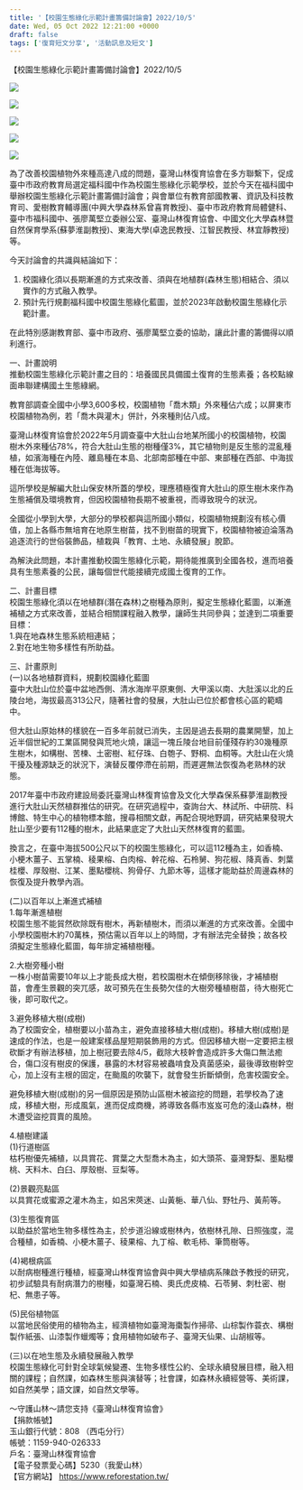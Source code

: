 ```yaml
---
title: '【校園生態綠化示範計畫籌備討論會】2022/10/5'
date: Wed, 05 Oct 2022 12:21:00 +0000
draft: false
tags: ['復育短文分享', '活動訊息及短文']
---
```


【校園生態綠化示範計畫籌備討論會】2022/10/5

![](https://www.reforestation.tw/wp-content/uploads/2022/11/8BBC5842-F791-4A7F-8BD8-80BC212BC606.jpeg)

![](https://www.reforestation.tw/wp-content/uploads/2022/11/5AA234DD-A596-43E0-B9B6-4DAF5F0B0494.jpeg)

  

![](https://www.reforestation.tw/wp-content/uploads/2022/11/5E69D81D-BB76-410A-9E3F-F6D29F729A35.jpeg)

![](https://www.reforestation.tw/wp-content/uploads/2022/11/DD4B4D1B-B48F-4586-9FA7-9D92A76723F7.jpeg)

![](https://www.reforestation.tw/wp-content/uploads/2022/11/FDF2B402-A9CF-469C-8A3D-E06E3E524698.jpeg)

為了改善校園植物外來種高達八成的問題，臺灣山林復育協會在多方聯繫下，促成臺中市政府教育局選定福科國中作為校園生態綠化示範學校，並於今天在福科國中舉辦校園生態綠化示範計畫籌備討論會；與會單位有教育部國教署、資訊及科技教育司、愛樹教育輔導團(中興大學森林系曾喜育教授)、臺中市政府教育局體健科、臺中市福科國中、張廖萬堅立委辦公室、臺灣山林復育協會、中國文化大學森林暨自然保育學系(蘇夢淮副教授)、東海大學(卓逸民教授、江智民教授、林宜靜教授)等。

今天討論會的共識與結論如下：

1.  校園綠化須以長期漸進的方式來改善、須與在地植群(森林生態)相結合、須以實作的方式融入教學。
2.  預計先行規劃福科國中校園生態綠化藍圖，並於2023年啟動校園生態綠化示範計畫。

在此特別感謝教育部、臺中市政府、張廖萬堅立委的協助，讓此計畫的籌備得以順利進行。

一、計畫說明  
推動校園生態綠化示範計畫之目的：培養國民具備國土復育的生態素養；各校點線面串聯建構國土生態綠網。

教育部調查全國中小學3,600多校，校園植物「喬木類」外來種佔六成；以屏東市校園植物為例，若「喬木與灌木」併計，外來種則佔八成。

臺灣山林復育協會於2022年5月調查臺中大肚山台地某所國小的校園植物，校園樹木外來種佔78%，符合大肚山生態的樹種僅3%，其它植物則是反生態的混亂種植，如濱海種在內陸、離島種在本島、北部南部種在中部、東部種在西部、中海拔種在低海拔等。

這所學校是解編大肚山保安林所蓋的學校，理應積極復育大肚山的原生樹木來作為生態補償及環境教育，但因校園植物長期不被重視，而導致現今的狀況。

全國從小學到大學，大部分的學校都與這所國小類似，校園植物規劃沒有核心價值，加上各縣市無培育在地原生樹苗，找不到樹苗的現實下，校園植物被迫淪落為追逐流行的世俗裝飾品，植栽與「教育、土地、永續發展」脫節。

為解決此問題，本計畫推動校園生態綠化示範，期待能推廣到全國各校，進而培養具有生態素養的公民，讓每個世代能接續完成國土復育的工作。

二、計畫目標  
校園生態綠化須以在地植群(潛在森林)之樹種為原則，擬定生態綠化藍圖，以漸進補植之方式來改善，並結合相關課程融入教學，讓師生共同參與；並達到二項重要目標：  
1.與在地森林生態系統相連結；  
2.對在地生物多樣性有所助益。

三、計畫原則  
(一)以各地植群資料，規劃校園綠化藍圖  
臺中大肚山位於臺中盆地西側、清水海岸平原東側、大甲溪以南、大肚溪以北的丘陵台地，海拔最高313公尺，隨著社會的發展，大肚山已位於都會核心區的範疇中。

但大肚山原始林的樣貌在一百多年前就已消失，主因是過去長期的農業開墾，加上近半個世紀的工業區開發與荒地火燒，讓這一塊丘陵台地目前僅殘存約30幾種原生樹木，如構樹、苦楝、土密樹、紅仔珠、白匏子、野桐、血桐等。大肚山在火燒干擾及種源缺乏的狀況下，演替反覆停滯在前期，而遲遲無法恢復為老熟林的狀態。

2017年臺中市政府建設局委託臺灣山林復育協會及文化大學森保系蘇夢淮副教授進行大肚山天然植群推估的研究。在研究過程中，查詢台大、林試所、中研院、科博館、特生中心的植物標本館，搜尋相關文獻，再配合現地野調，研究結果發現大肚山至少要有112種的樹木，此結果底定了大肚山天然林復育的藍圖。

換言之，在臺中海拔500公尺以下的校園生態綠化，可以這112種為主，如香楠、小梗木薑子、五掌楠、稜果榕、白肉榕、幹花榕、石柃舅、狗花椒、降真香、刺葉桂櫻、厚殼樹、江某、墨點櫻桃、狗骨仔、九節木等，這樣才能助益於周邊森林的恢復及提升教學內涵。

(二)以百年以上漸進式補植  
1.每年漸進植樹  
校園生態不能貿然砍除既有樹木，再新植樹木，而須以漸進的方式來改善。全國中小學校園樹木約70萬株，預估需以百年以上的時間，才有辦法完全替換；故各校須擬定生態綠化藍圖，每年排定補植樹種。

2.大樹旁種小樹  
一株小樹苗需要10年以上才能長成大樹，若校園樹木在傾倒移除後，才補植樹苗，會產生景觀的突兀感，故可預先在生長勢欠佳的大樹旁種植樹苗，待大樹死亡後，即可取代之。

3.避免移植大樹(成樹)  
為了校園安全，植樹要以小苗為主，避免直接移植大樹(成樹)。移植大樹(成樹)是速成的作法，也是一般建案樣品屋短期裝飾用的方式。但因移植大樹一定要把主根砍斷才有辦法移植，加上樹冠要去除4/5，截除大枝幹會造成許多大傷口無法癒合，傷口沒有樹皮的保護，暴露的木材容易被蟲啃食及真菌感染，最後導致樹幹空心，加上沒有主根的固定，在颱風的吹襲下，就會發生折斷傾倒，危害校園安全。

避免移植大樹(成樹)的另一個原因是預防山區樹木被盜挖的問題，若學校為了速成，移植大樹，形成風氣，進而促成商機，將導致各縣市岌岌可危的淺山森林，樹木遭受盜挖買賣的風險。

4.植樹建議  
(1)行道樹區  
枯朽樹優先補植，以具賞花、賞葉之大型喬木為主，如大頭茶、臺灣野梨、墨點櫻桃、天料木、白臼、厚殼樹、豆梨等。

(2)景觀亮點區  
以具賞花或蜜源之灌木為主，如呂宋莢迷、山黃梔、華八仙、野牡丹、黃荊等。

(3)生態復育區  
以助益於當地生物多樣性為主，於步道沿線或樹林內，依樹林孔隙、日照強度，混合種植，如香楠、小梗木薑子、稜果榕、九丁榕、軟毛柿、筆筒樹等。

(4)褐根病區  
以耐病樹種進行種植，經臺灣山林復育協會與中興大學植病系陳啟予教授的研究，初步試驗具有耐病潛力的樹種，如臺灣石楠、奧氏虎皮楠、石苓舅、刺杜密、樹杞、無患子等。

(5)民俗植物區  
以當地民俗使用的植物為主，經濟植物如臺灣海棗製作掃帚、山棕製作蓑衣、構樹製作紙張、山漆製作蠟燭等；食用植物如破布子、臺灣天仙果、山胡椒等。

(三)以在地生態及永續發展融入教學  
校園生態綠化可針對全球氣候變遷、生物多樣性公約、全球永續發展目標，融入相關的課程；自然課，如森林生態與演替等；社會課，如森林永續經營等、美術課，如自然美學；語文課，如自然文學等。

～守護山林～請您支持《臺灣山林復育協會》  
【捐款帳號】  
玉山銀行代號：808 （西屯分行）  
帳號：1159-940-026333  
戶名：臺灣山林復育協會  
【電子發票愛心碼】5230（我愛山林）  
【官方網站】 https://www.reforestation.tw/